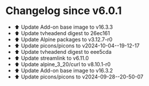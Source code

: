 # Changelog since v6.0.1
- ⬆️ Update Add-on base image to v16.3.3 
- ⬆️ Update tvheadend digest to 26ec161 
- ⬆️ Update Alpine packages to v3.12.7-r0 
- ⬆️ Update picons/picons to v2024-10-04--19-12-17 
- ⬆️ Update tvheadend digest to eee5cda 
- ⬆️ Update streamlink to v6.11.0 
- ⬆️ Update alpine_3_20/curl to v8.10.1-r0 
- ⬆️ Update Add-on base image to v16.3.2 
- ⬆️ Update picons/picons to v2024-09-28--20-50-07 

